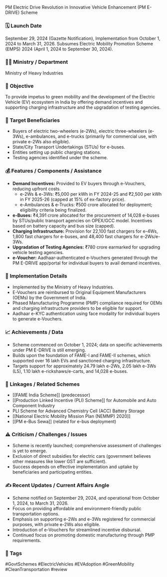 PM Electric Drive Revolution in Innovative Vehicle Enhancement (PM E-DRIVE) Scheme

### 🗓️ **Launch Date**
September 29, 2024 (Gazette Notification), Implementation from October 1, 2024 to March 31, 2026. Subsumes Electric Mobility Promotion Scheme (EMPS) 2024 (April 1, 2024 to September 30, 2024).

### 🧑‍🏫 **Ministry / Department**
Ministry of Heavy Industries

### 🎯 **Objective**
To provide impetus to green mobility and the development of the Electric Vehicle (EV) ecosystem in India by offering demand incentives and supporting charging infrastructure and the upgradation of testing agencies.

### 👥 **Target Beneficiaries**
- Buyers of electric two-wheelers (e-2Ws), electric three-wheelers (e-3Ws), e-ambulances, and e-trucks (primarily for commercial use, with private e-2Ws also eligible).
- State/City Transport Undertakings (STUs) for e-buses.
- Entities setting up public charging stations.
- Testing agencies identified under the scheme.

### 💰 **Features / Components / Assistance**
- **Demand Incentives:** Provided to EV buyers through e-Vouchers, reducing upfront costs.
    - e-2Ws & e-3Ws: ₹5,000 per kWh in FY 2024-25 and ₹2,500 per kWh in FY 2025-26 (capped at 15% of ex-factory price).
    - e-Ambulances & e-Trucks: ₹500 crore allocated for deployment; eligibility criteria being finalized.
- **e-Buses:** ₹4,391 crore allocated for the procurement of 14,028 e-buses by STUs/public transport agencies on OPEX/GCC model. Incentives based on battery capacity and bus size (capped).
- **Charging Infrastructure:** Provision for 22,100 fast chargers for e-4Ws, 1,800 fast chargers for e-buses, and 48,400 fast chargers for e-2Ws/e-3Ws.
- **Upgradation of Testing Agencies:** ₹780 crore earmarked for upgrading vehicle testing agencies.
- **e-Voucher:** Aadhaar-authenticated e-Vouchers generated through the PM E-DRIVE app/portal for individual buyers to avail demand incentives.

### 📍 **Implementation Details**
- Implemented by the Ministry of Heavy Industries.
- E-Vouchers are reimbursed to Original Equipment Manufacturers (OEMs) by the Government of India.
- Phased Manufacturing Programme (PMP) compliance required for OEMs and charging infrastructure providers to be eligible for support.
- Aadhaar e-KYC authentication using face modality for individual buyers to generate e-Vouchers.

### 📈 **Achievements / Data**
- Scheme commenced on October 1, 2024; data on specific achievements under PM E-DRIVE is still emerging.
- Builds upon the foundation of FAME-I and FAME-II schemes, which supported over 16 lakh EVs and sanctioned charging infrastructure.
- Targets support for approximately 24.79 lakh e-2Ws, 2.05 lakh e-3Ws (L5), 1.10 lakh e-rickshaws/e-carts, and 14,028 e-buses.

### 🧩 **Linkages / Related Schemes**
- [[FAME India Scheme]] (predecessor)
- [[Production Linked Incentive (PLI) Scheme]] for Automobile and Auto Component Industry
- PLI Scheme for Advanced Chemistry Cell (ACC) Battery Storage
- [[National Electric Mobility Mission Plan (NEMMP) 2020]]
- [[PM e-Bus Sewa]] (related for e-bus deployment)

### ⚠️ **Criticism / Challenges / Issues**
- Scheme is recently launched; comprehensive assessment of challenges is yet to emerge.
- Exclusion of direct subsidies for electric cars (government believes other measures like lower GST are sufficient).
- Success depends on effective implementation and uptake by beneficiaries and participating entities.

### ✍️ **Recent Updates / Current Affairs Angle**
- Scheme notified on September 29, 2024, and operational from October 1, 2024, to March 31, 2026.
- Focus on providing affordable and environment-friendly public transportation options.
- Emphasis on supporting e-2Ws and e-3Ws registered for commercial purposes, with private e-2Ws also eligible.
- Introduction of e-Vouchers for streamlined incentive disbursal.
- Continued focus on promoting domestic manufacturing through PMP requirements.

### 🔗 **Tags**
#GovtSchemes #ElectricVehicles #EVAdoption #GreenMobility #CleanTransportation
#review